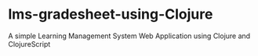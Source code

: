 # lms-gradesheet-using-Clojure
A simple Learning Management System Web Application using Clojure and ClojureScript
